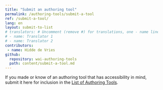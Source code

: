 ```yaml
---
title: "Submit an authoring tool"
permalink: /authoring-tools/submit-a-tool
ref: /submit-a-tool/
lang: en
layout: submit-to-list
# translators: # Uncomment (remove #) for translations, one - name line per translator.
# - name: Translator 1
# - name: Translator 2
contributors:
 - name: Hidde de Vries
github:
  repository: wai-authoring-tools
  path: content/submit-a-tool.md
---
```


If you made or know of an authoring tool that has accessibility in mind, submit it here for inclusion in the [List of Authoring Tools](/wai-authoring-tools/authoring-tools).